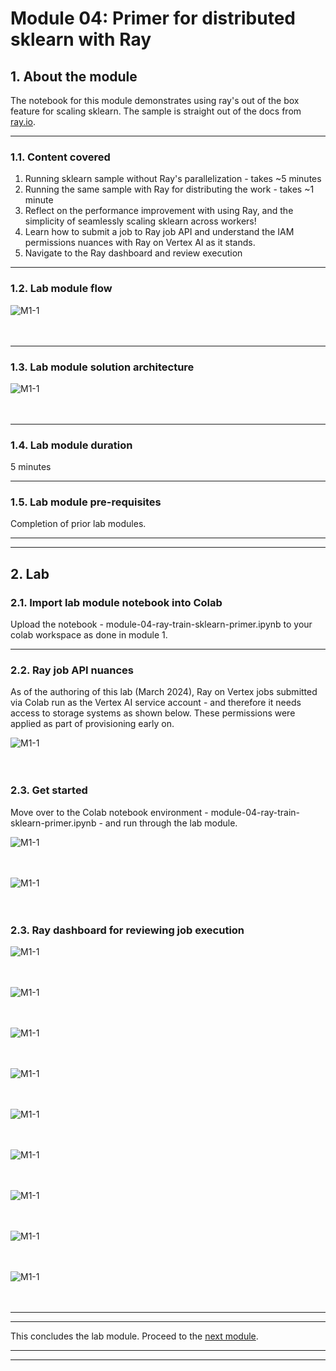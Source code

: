 # Module 04: Primer for distributed sklearn with Ray

## 1. About the module
The notebook for this module demonstrates using ray's out of the box feature for scaling sklearn. The sample is straight out of the docs from [ray.io](https://docs.ray.io/en/latest/ray-more-libs/joblib.html).

<hr>

### 1.1. Content covered

1. Running sklearn sample without Ray's parallelization - takes ~5 minutes
2. Running the same sample with Ray for distributing the work - takes ~1 minute
3. Reflect on the performance improvement with using Ray, and the simplicity of seamlessly scaling sklearn across workers!
4. Learn how to submit a job to Ray job API and understand the IAM permissions nuances with Ray on Vertex AI as it stands.
5. Navigate to the Ray dashboard and review execution

<hr>
 
### 1.2. Lab module flow

![M1-1](./images/skl-m04-01.png)   
<br><br>

<hr>

### 1.3. Lab module solution architecture

![M1-1](./images/skl-m04-02.png)   
<br><br>

<hr>

### 1.4. Lab module duration

5 minutes

<hr>

### 1.5. Lab module pre-requisites

Completion of prior lab modules.

<hr><hr>

## 2. Lab

### 2.1. Import lab module notebook into Colab
Upload the notebook - module-04-ray-train-sklearn-primer.ipynb to your colab workspace as done in module 1.

<hr>

### 2.2. Ray job API nuances

As of the authoring of this lab (March 2024), Ray on Vertex jobs submitted via Colab run as the Vertex AI service account - and therefore it needs access to storage systems as shown below. These permissions were applied as part of provisioning early on.

![M1-1](./images/skl-m04-05.png)   
<br><br>

### 2.3. Get started

Move over to the Colab notebook environment - module-04-ray-train-sklearn-primer.ipynb - and run through the lab module.

![M1-1](./images/skl-m04-03.png)   
<br><br>

![M1-1](./images/skl-m04-04.png)   
<br><br>

### 2.3. Ray dashboard for reviewing job execution

![M1-1](./images/skl-m04-06.png)   
<br><br>

![M1-1](./images/skl-m04-07.png)   
<br><br>

![M1-1](./images/skl-m04-08.png)   
<br><br>

![M1-1](./images/skl-m04-09.png)   
<br><br>

![M1-1](./images/skl-m04-10.png)   
<br><br>

![M1-1](./images/skl-m04-11.png)   
<br><br>

![M1-1](./images/skl-m04-12.png)   
<br><br>

![M1-1](./images/skl-m04-13.png)   
<br><br>

![M1-1](./images/skl-m04-14.png)   
<br><br>


<hr><hr>

This concludes the lab module. Proceed to the [next module](https://github.com/anagha-google/ray-labs/blob/main/01-sklearn/module-05-ray-train-sklearn-interactive-README.md).

<hr><hr>
